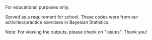  For educational purposes only.
 
 Served as a requirement for school. These codes were from our activities/practice exercises in Bayesian Statistics.

Note: For viewing the outputs, please check on "Issues". Thank you!
